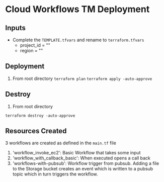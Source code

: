 # Cloud Workflows TM Deployment


## Inputs
- Complete the `TEMPLATE.tfvars` and rename to `terraform.tfvars`
    - project_id = ""
    - region     = ""  

## Deployment
1. From root directory
`terraform plan`
`terraform apply -auto-approve`


## Destroy
1. From root directory

`terraform destroy -auto-approve`

## Resources Created
3 workflows are created as defined in the `main.tf` file
1. 'workflow_invoke_ec2': Basic Workflow that takes some input
2. 'workflow_with_callback_basic': When executed opens a call back
3. 'workflows-with-pubsub': Workflow trigger from pubsub. Adding a file to the Storage bucket creates an event which is written to a pubsub topic which in turn triggers the workflow.

